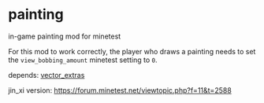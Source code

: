 painting
========

in-game painting mod for minetest

For this mod to work correctly,
the player who draws a painting needs to set the `view_bobbing_amount`
minetest setting to `0`.

depends: [vector_extras](https://github.com/HybridDog/vector_extras)

jin_xi version: https://forum.minetest.net/viewtopic.php?f=11&t=2588

